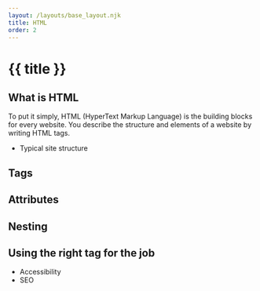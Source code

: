 ```yaml
---
layout: /layouts/base_layout.njk
title: HTML
order: 2
---
```

# {{ title }}

## What is HTML
To put it simply, HTML (HyperText Markup Language) is the building blocks for every website. You describe the structure and elements of a website by writing HTML tags. 
- Typical site structure

## Tags
## Attributes
## Nesting
## Using the right tag for the job
- Accessibility
- SEO

